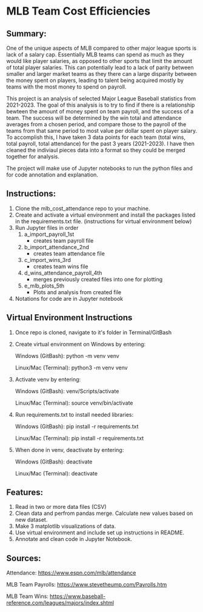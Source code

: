 # MLB Team Cost Efficiencies

## Summary:
One of the unique aspects of MLB compared to other major league sports is lack of a salary cap. Essentially MLB teams can spend as much as they would like player salaries, as opposed to other sports that limit the amount of total player salaries. This can potentially lead to a lack of parity between smaller and larger market teams as they there can a large disparity between the money spent on players, leading to talent being acquired mostly by teams with the most money to spend on payroll.

This project is an analysis of selected Major League Baseball statistics from 2021-2023. The goal of this analysis is to try to find if there is a relationship bewteen the amount of money spent on team payroll, and the success of a team. The success will be determined by the win total and attendance averages from a chosen period, and compare those to the payroll of the teams from that same period to most value per dollar spent on player salary. To accomplish this, I have taken 3 data points for each team (total wins, total payroll, total attendance) for the past 3 years (2021-2023). I have then cleaned the indiviaul pieces data into a format so they could be merged together for analysis.

The project will make use of Jupyter notebooks to run the python files and for code annotation and explanation.

## Instructions:
1. Clone the mlb_cost_attendance repo to your machine.
2. Create and activate a virtual environment and install the packages listed in the requirements.txt file. (instructions for virtual environment below)
3. Run Jupyter files in order 
    1. a_import_payroll_1st
        - creates team payroll file 
    2. b_import_attendance_2nd
        - creates team attendance file
    3. c_import_wins_3rd
        - creates team wins file
    4. d_wins_attendance_payroll_4th
        - merges previously created files into one for plotting
    5. e_mlb_plots_5th
        - Plots and analysis from created file
4. Notations for code are in Jupyter notebook

## Virtual Environment Instructions
1. Once repo is cloned, navigate to it's folder in Terminal/GitBash
2. Create virtual environment on Windows by entering:

    Windows (GitBash): python -m venv venv

    Linux/Mac (Terminal): python3 -m venv venv
3. Activate venv by entering:

    Windows (GitBash): venv/Scripts/activate

    Linux/Mac (Terminal): source venv/bin/activate
4. Run requirements.txt to install needed libraries:

    Windows (GitBash): pip install -r requirements.txt

    Linux/Mac (Terminal): pip install -r requirements.txt
5. When done in venv, deactivate by entering:

    Windows (GitBash): deactivate

    Linux/Mac (Terminal): deactivate

## Features:
1. Read in two or more data files (CSV)
2. Clean data and perfrom pandas merge. Calculate new values based on new dataset.
3. Make 3 matplotlib visualizations of data.
4. Use virtual environment and include set up instructions in README. 
5. Annotate and clean code in Jupyter Notebook.

## Sources:
Attendance: https://www.espn.com/mlb/attendance

MLB Team Payrolls: https://www.stevetheump.com/Payrolls.htm   

MLB Team Wins: https://www.baseball-reference.com/leagues/majors/index.shtml


